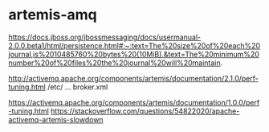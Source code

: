 # artemis-amq

https://docs.jboss.org/jbossmessaging/docs/usermanual-2.0.0.beta1/html/persistence.html#:~:text=The%20size%20of%20each%20journal,is%2010485760%20bytes%20(10MiB).&text=The%20minimum%20number%20of%20files%20the%20journal%20will%20maintain.


http://activemq.apache.org/components/artemis/documentation/2.1.0/perf-tuning.html
/etc/  ... broker.xml



https://activemq.apache.org/components/artemis/documentation/1.0.0/perf-tuning.html
https://stackoverflow.com/questions/54822020/apache-activemq-artemis-slowdown






